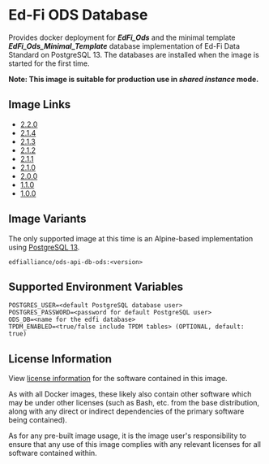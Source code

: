 # Ed-Fi ODS Database
Provides docker deployment for **_EdFi_Ods_** and the minimal template **_EdFi_Ods_Minimal_Template_** database implementation of Ed-Fi Data Standard on PostgreSQL 13. The databases are installed when the image is started for the first time.

**Note: This image is suitable for production use in _shared instance_ mode.**

## Image Links
- [2.2.0](https://github.com/Ed-Fi-Alliance-OSS/Ed-Fi-ODS-Docker/blob/v2.2.0/DB-ODS/Alpine/pgsql/Dockerfile)
- [2.1.4](https://github.com/Ed-Fi-Alliance-OSS/Ed-Fi-ODS-Docker/blob/v2.1.4/DB-ODS/Alpine/pgsql/Dockerfile)
- [2.1.3](https://github.com/Ed-Fi-Alliance-OSS/Ed-Fi-ODS-Docker/blob/v2.1.3/DB-ODS/Alpine/pgsql/Dockerfile)
- [2.1.2](https://github.com/Ed-Fi-Alliance-OSS/Ed-Fi-ODS-Docker/blob/v2.1.2/DB-ODS/Alpine/pgsql/Dockerfile)
- [2.1.1](https://github.com/Ed-Fi-Alliance-OSS/Ed-Fi-ODS-Docker/blob/v2.1.1/DB-ODS/Alpine/pgsql/Dockerfile)
- [2.1.0](https://github.com/Ed-Fi-Alliance-OSS/Ed-Fi-ODS-Docker/blob/v2.1.0/DB-ODS/Alpine/pgsql/Dockerfile)
- [2.0.0](https://github.com/Ed-Fi-Alliance-OSS/Ed-Fi-ODS-Docker/blob/v2.0.0/DB-ODS/Alpine/pgsql/Dockerfile)
- [1.1.0](https://github.com/Ed-Fi-Alliance-OSS/Ed-Fi-ODS-Docker/blob/v1.1.0/DB-ODS/Dockerfile)
- [1.0.0](https://github.com/Ed-Fi-Alliance-OSS/Ed-Fi-ODS-Docker/blob/v1.0.0/DB-ODS/Dockerfile)

## Image Variants
The only supported image at this time is an Alpine-based implementation using [PostgreSQL 13](https://hub.docker.com/_/postgres).

`edfialliance/ods-api-db-ods:<version>`

## Supported Environment Variables
```
POSTGRES_USER=<default PostgreSQL database user>
POSTGRES_PASSWORD=<password for default PostgreSQL user>
ODS_DB=<name for the edfi database>
TPDM_ENABLED=<true/false include TPDM tables> (OPTIONAL, default: true)
```

## License Information
View [license information](https://github.com/Ed-Fi-Alliance-OSS/Ed-Fi-ODS-Docker/blob/main/LICENSE) for the software contained in this image.

As with all Docker images, these likely also contain other software which may be under other licenses (such as Bash, etc. from the base distribution, along with any direct or indirect dependencies of the primary software being contained).

As for any pre-built image usage, it is the image user's responsibility to ensure that any use of this image complies with any relevant licenses for all software contained within.
